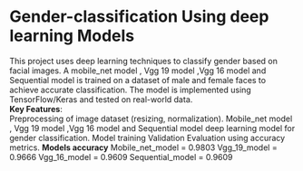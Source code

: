 # Gender-classification Using deep learning Models
This project uses deep learning techniques to classify gender based on facial images. A mobile_net model , Vgg 19 model ,Vgg 16 model and Sequential model is trained on a dataset of male and female faces to achieve accurate classification. The model is implemented using TensorFlow/Keras and tested on real-world data.  
**Key Features**:  
Preprocessing of image dataset (resizing, normalization). 
Mobile_net model , Vgg 19 model ,Vgg 16 model and Sequential model deep learning model for gender classification. 
Model training 
Validation 
Evaluation using accuracy metrics.
**Models accuracy**
Mobile_net_model = 0.9803
Vgg_19_model = 0.9666
Vgg_16_model = 0.9609
Sequential_model = 0.9609
